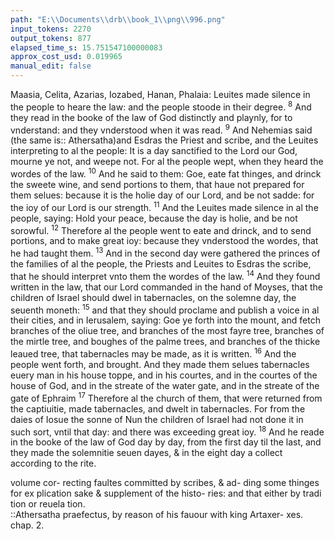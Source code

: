 ```yaml
---
path: "E:\\Documents\\drb\\book_1\\png\\996.png"
input_tokens: 2270
output_tokens: 877
elapsed_time_s: 15.751547100000083
approx_cost_usd: 0.019965
manual_edit: false
---
```

Maasia, Celita, Azarias, Iozabed, Hanan, Phalaia: Leuites made silence in the people to heare the law: and the people stoode in their degree. <sup>8</sup> And they read in the booke of the law of God distinctly and playnly, for to vnderstand: and they vnderstood when it was read. <sup>9</sup> And Nehemias said (the same is:: Athersatha)and Esdras the Priest and scribe, and the Leuites interpreting to al the people: It is a day sanctified to the Lord our God, mourne ye not, and weepe not. For al the people wept, when they heard the wordes of the law. <sup>10</sup> And he said to them: Goe, eate fat thinges, and drinck the sweete wine, and send portions to them, that haue not prepared for them selues: because it is the holie day of our Lord, and be not sadde: for the ioy of our Lord is our strength. <sup>11</sup> And the Leuites made silence in al the people, saying: Hold your peace, because the day is holie, and be not sorowful. <sup>12</sup> Therefore al the people went to eate and drinck, and to send portions, and to make great ioy: because they vnderstood the wordes, that he had taught them. <sup>13</sup> And in the second day were gathered the princes of the families of al the people, the Priests and Leuites to Esdras the scribe, that he should interpret vnto them the wordes of the law. <sup>14</sup> And they found written in the law, that our Lord commanded in the hand of Moyses, that the children of Israel should dwel in tabernacles, on the solemne day, the seuenth moneth: <sup>15</sup> and that they should proclame and publish a voice in al their cities, and in Ierusalem, saying: Goe ye forth into the mount, and fetch branches of the oliue tree, and branches of the most fayre tree, branches of the mirtle tree, and boughes of the palme trees, and branches of the thicke leaued tree, that tabernacles may be made, as it is written. <sup>16</sup> And the people went forth, and brought. And they made them selues tabernacles euery man in his house toppe, and in his courtes, and in the courtes of the house of God, and in the streate of the water gate, and in the streate of the gate of Ephraim <sup>17</sup> Therefore al the church of them, that were returned from the captiuitie, made tabernacles, and dwelt in tabernacles. For from the daies of Iosue the sonne of Nun the children of Israel had not done it in such sort, vntil that day: and there was exceeding great ioy. <sup>18</sup> And he reade in the booke of the law of God day by day, from the first day til the last, and they made the solemnitie seuen dayes, & in the eight day a collect according to the rite.

<aside>volume cor- recting faultes committed by scribes, & ad- ding some thinges for ex plication sake & supplement of the histo- ries: and that either by tradi tion or reuela tion.</aside>

<aside>::Athersatha praefectus, by reason of his fauour with king Artaxer- xes. chap. 2.</aside>

[^1]: 1. Esd. 2.